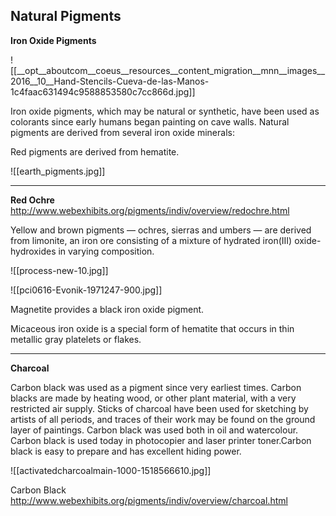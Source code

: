 ## Natural Pigments

**Iron Oxide Pigments**

![[__opt__aboutcom__coeus__resources__content_migration__mnn__images__2016__10__Hand-Stencils-Cueva-de-las-Manos-1c4faac631494c9588853580c7cc866d.jpg]]

Iron oxide pigments, which may be natural or synthetic, have been used as colorants since early humans began painting on cave walls. Natural pigments are derived from several iron oxide minerals: 

Red pigments are derived from hematite. 

![[earth_pigments.jpg]]

<hr>

**Red Ochre**
http://www.webexhibits.org/pigments/indiv/overview/redochre.html

Yellow and brown pigments — ochres, sierras and umbers — are derived from limonite, an iron ore consisting of a mixture of hydrated iron(III) oxide-hydroxides in varying composition.

![[process-new-10.jpg]]

![[pci0616-Evonik-1971247-900.jpg]]

Magnetite provides a black iron oxide pigment. 

Micaceous iron oxide is a special form of hematite that occurs in thin metallic gray platelets or flakes.

<hr>

**Charcoal**

Carbon black was used as a pigment since very earliest times.  Carbon blacks are made by heating wood, or other plant material, with a very restricted air supply. Sticks of charcoal have been used for sketching by artists of all periods, and traces of their work may be found on the ground layer of paintings. Carbon black was used both in oil and watercolour. Carbon black is used today in photocopier and laser printer toner.Carbon black is easy to prepare and has excellent hiding power.

![[activatedcharcoalmain-1000-1518566610.jpg]]

Carbon Black
http://www.webexhibits.org/pigments/indiv/overview/charcoal.html
